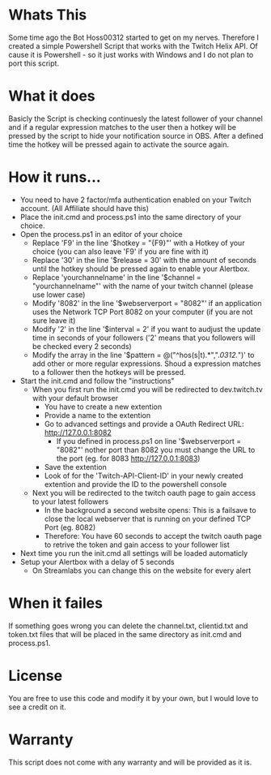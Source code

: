 # Whats This
Some time ago the Bot Hoss00312 started to get on my nerves.
Therefore I created a simple Powershell Script that works with the Twitch Helix API.
Of cause it is Powershell - so it just works with Windows and I do not plan to port this script.

# What it does
Basicly the Script is checking continuesly the latest follower of your channel and if a regular
expression matches to the user then a hotkey will be pressed by the script to hide your notification source in OBS.
After a defined time the hotkey will be pressed again to activate the source again.

# How it runs...
- You need to have 2 factor/mfa authentication enabled on your Twitch account. (All Affiliate should have this)
- Place the init.cmd and process.ps1 into the same directory of your choice.
- Open the process.ps1 in an editor of your choice
  - Replace 'F9' in the line '$hotkey = "{F9}"' with a Hotkey of your choice (you can also leave 'F9' if you are fine with it)
  - Replace '30' in the line '$release = 30' with the amount of seconds until the hotkey should be pressed again to enable your Alertbox.
  - Replace 'yourchannelname' in the line '$channel = "yourchannelname"' with the name of your twitch channel (please use lower case)
  - Modify '8082' in the line '$webserverport = "8082"' if an application uses the Network TCP Port 8082  on your computer (if you are not sure leave it)
  - Modify '2' in the line '$interval = 2' if you want to audjust the update time in seconds of your followers ('2' means that you followers will be checked every 2 seconds)
  - Modify the array in the line '$pattern = @("^hos(s|t).*",".*0312.*")' to add other or more regular expressions. Shoud a expression matches to a follower then the hotkeys will be pressed.
- Start the init.cmd and follow the "instructions"
  - When you first run the init.cmd you will be redirected to dev.twitch.tv with your default browser
    - You have to create a new extention
    - Provide a name to the extention
    - Go to advanced settings and provide a OAuth Redirect URL: http://127.0.0.1:8082
      - If you defined in process.ps1 on line '$webserverport = "8082"' nother port than 8082 you must change the URL to the port (eg. for 8083 http://127.0.0.1:8083)
    - Save the extention
    - Look of for the 'Twitch-API-Client-ID' in your newly created extention and provide the ID to the powershell console
  - Next you will be redirected to the twitch oauth page to gain access to your latest followers
    - In the background a second website opens: This is a failsave to close the local webserver that is running on your defined TCP Port (eg. 8082)
    - Therefore: You have 60 seconds to accept the twitch oauth page to retrive the token and gain access to your follower list
- Next time you run the init.cmd all settings will be loaded automaticly
- Setup your Alertbox with a delay of 5 seconds
  - On Streamlabs you can change this on the website for every alert

# When it failes
If something goes wrong you can delete the channel.txt, clientid.txt and token.txt files that will be placed in the same directory as init.cmd and process.ps1.

# License
You are free to use this code and modify it by your own, but I would love to see a credit on it.

# Warranty
This script does not come with any warranty and will be provided as it is.
